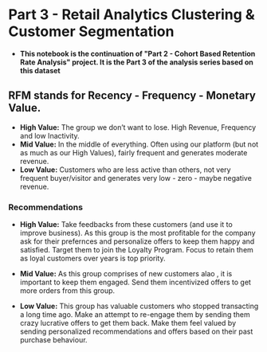 # Part 3 - Retail Analytics Clustering & Customer Segmentation

* **This notebook is the continuation of "Part 2 - Cohort Based Retention Rate Analysis" project. It is the Part 3 of the analysis series based on this dataset**

## RFM stands for Recency - Frequency - Monetary Value.
* **High Value:** The group we don’t want to lose. High Revenue, Frequency and low Inactivity.
* **Mid Value:** In the middle of everything. Often using our platform (but not as much as our High Values), fairly frequent and generates moderate revenue.
* **Low Value:** Customers who are less active than others, not very frequent buyer/visitor and generates very low - zero - maybe negative revenue.

### Recommendations 
* **High Value:** Take feedbacks from these customers (and use it to improve business). As this group is the most profitable for the company ask for their prefernces and personalize offers to keep them happy and satisfied. Target them to join the Loyalty Program. Focus to retain them as loyal customers over years is top priority.

* **Mid Value:** As this group comprises of new customers alao , it is important to keep them engaged. Send them incentivized offers to get more orders from this group.

* **Low Value:** This group has valuable customers who stopped transacting a long time ago. Make an attempt to re-engage them by sending them crazy lucrative offers to get them back. Make them feel valued by sending personalized recommendations and offers based on their past purchase behaviour.
 
